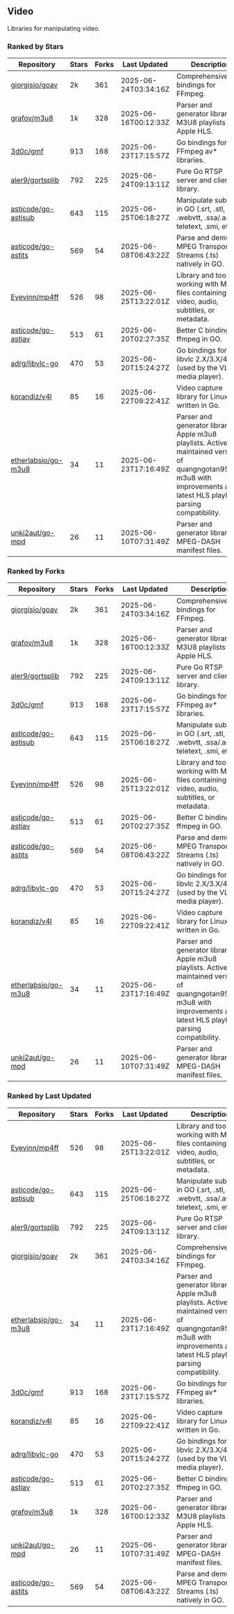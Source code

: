 ## Video

Libraries for manipulating video.

### Ranked by Stars

| Repository | Stars | Forks | Last Updated | Description | 
|------------|-------|-------|--------------|-------------|
| [giorgisio/goav](https://github.com/giorgisio/goav) | 2k | 361 | 2025-06-24T03:34:16Z |  Comprehensive Go bindings for FFmpeg. |
| [grafov/m3u8](https://github.com/grafov/m3u8) | 1k | 328 | 2025-06-16T00:12:33Z |  Parser and generator library of M3U8 playlists for Apple HLS. |
| [3d0c/gmf](https://github.com/3d0c/gmf) | 913 | 168 | 2025-06-23T17:15:57Z |  Go bindings for FFmpeg av\* libraries. |
| [aler9/gortsplib](https://github.com/aler9/gortsplib) | 792 | 225 | 2025-06-24T09:13:11Z |  Pure Go RTSP server and client library. |
| [asticode/go-astisub](https://github.com/asticode/go-astisub) | 643 | 115 | 2025-06-25T06:18:27Z |  Manipulate subtitles in GO (.srt, .stl, .ttml, .webvtt, .ssa/.ass, teletext, .smi, etc.). |
| [asticode/go-astits](https://github.com/asticode/go-astits) | 569 | 54 | 2025-06-08T06:43:22Z |  Parse and demux MPEG Transport Streams (.ts) natively in GO. |
| [Eyevinn/mp4ff](https://github.com/Eyevinn/mp4ff) | 526 | 98 | 2025-06-25T13:22:01Z |  Library and tools for working with MP4 files containing video, audio, subtitles, or metadata. |
| [asticode/go-astiav](https://github.com/asticode/go-astiav) | 513 | 61 | 2025-06-20T02:27:35Z |  Better C bindings for ffmpeg in GO. |
| [adrg/libvlc-go](https://github.com/adrg/libvlc-go) | 470 | 53 | 2025-06-20T15:24:27Z |  Go bindings for libvlc 2.X/3.X/4.X (used by the VLC media player). |
| [korandiz/v4l](https://github.com/korandiz/v4l) | 85 | 16 | 2025-06-22T09:22:41Z |  Video capture library for Linux, written in Go. |
| [etherlabsio/go-m3u8](https://github.com/etherlabsio/go-m3u8) | 34 | 11 | 2025-06-23T17:16:49Z |  Parser and generator library for Apple m3u8 playlists. Actively maintained version of quangngotan95/go-m3u8 with improvements and latest HLS playlist parsing compatibility. |
| [unki2aut/go-mpd](https://github.com/unki2aut/go-mpd) | 26 | 11 | 2025-06-10T07:31:49Z |  Parser and generator library for MPEG-DASH manifest files. |

### Ranked by Forks

| Repository | Stars | Forks | Last Updated | Description | 
|------------|-------|-------|--------------|-------------|
| [giorgisio/goav](https://github.com/giorgisio/goav) | 2k | 361 | 2025-06-24T03:34:16Z |  Comprehensive Go bindings for FFmpeg. |
| [grafov/m3u8](https://github.com/grafov/m3u8) | 1k | 328 | 2025-06-16T00:12:33Z |  Parser and generator library of M3U8 playlists for Apple HLS. |
| [aler9/gortsplib](https://github.com/aler9/gortsplib) | 792 | 225 | 2025-06-24T09:13:11Z |  Pure Go RTSP server and client library. |
| [3d0c/gmf](https://github.com/3d0c/gmf) | 913 | 168 | 2025-06-23T17:15:57Z |  Go bindings for FFmpeg av\* libraries. |
| [asticode/go-astisub](https://github.com/asticode/go-astisub) | 643 | 115 | 2025-06-25T06:18:27Z |  Manipulate subtitles in GO (.srt, .stl, .ttml, .webvtt, .ssa/.ass, teletext, .smi, etc.). |
| [Eyevinn/mp4ff](https://github.com/Eyevinn/mp4ff) | 526 | 98 | 2025-06-25T13:22:01Z |  Library and tools for working with MP4 files containing video, audio, subtitles, or metadata. |
| [asticode/go-astiav](https://github.com/asticode/go-astiav) | 513 | 61 | 2025-06-20T02:27:35Z |  Better C bindings for ffmpeg in GO. |
| [asticode/go-astits](https://github.com/asticode/go-astits) | 569 | 54 | 2025-06-08T06:43:22Z |  Parse and demux MPEG Transport Streams (.ts) natively in GO. |
| [adrg/libvlc-go](https://github.com/adrg/libvlc-go) | 470 | 53 | 2025-06-20T15:24:27Z |  Go bindings for libvlc 2.X/3.X/4.X (used by the VLC media player). |
| [korandiz/v4l](https://github.com/korandiz/v4l) | 85 | 16 | 2025-06-22T09:22:41Z |  Video capture library for Linux, written in Go. |
| [etherlabsio/go-m3u8](https://github.com/etherlabsio/go-m3u8) | 34 | 11 | 2025-06-23T17:16:49Z |  Parser and generator library for Apple m3u8 playlists. Actively maintained version of quangngotan95/go-m3u8 with improvements and latest HLS playlist parsing compatibility. |
| [unki2aut/go-mpd](https://github.com/unki2aut/go-mpd) | 26 | 11 | 2025-06-10T07:31:49Z |  Parser and generator library for MPEG-DASH manifest files. |

### Ranked by Last Updated

| Repository | Stars | Forks | Last Updated | Description | 
|------------|-------|-------|--------------|-------------|
| [Eyevinn/mp4ff](https://github.com/Eyevinn/mp4ff) | 526 | 98 | 2025-06-25T13:22:01Z |  Library and tools for working with MP4 files containing video, audio, subtitles, or metadata. |
| [asticode/go-astisub](https://github.com/asticode/go-astisub) | 643 | 115 | 2025-06-25T06:18:27Z |  Manipulate subtitles in GO (.srt, .stl, .ttml, .webvtt, .ssa/.ass, teletext, .smi, etc.). |
| [aler9/gortsplib](https://github.com/aler9/gortsplib) | 792 | 225 | 2025-06-24T09:13:11Z |  Pure Go RTSP server and client library. |
| [giorgisio/goav](https://github.com/giorgisio/goav) | 2k | 361 | 2025-06-24T03:34:16Z |  Comprehensive Go bindings for FFmpeg. |
| [etherlabsio/go-m3u8](https://github.com/etherlabsio/go-m3u8) | 34 | 11 | 2025-06-23T17:16:49Z |  Parser and generator library for Apple m3u8 playlists. Actively maintained version of quangngotan95/go-m3u8 with improvements and latest HLS playlist parsing compatibility. |
| [3d0c/gmf](https://github.com/3d0c/gmf) | 913 | 168 | 2025-06-23T17:15:57Z |  Go bindings for FFmpeg av\* libraries. |
| [korandiz/v4l](https://github.com/korandiz/v4l) | 85 | 16 | 2025-06-22T09:22:41Z |  Video capture library for Linux, written in Go. |
| [adrg/libvlc-go](https://github.com/adrg/libvlc-go) | 470 | 53 | 2025-06-20T15:24:27Z |  Go bindings for libvlc 2.X/3.X/4.X (used by the VLC media player). |
| [asticode/go-astiav](https://github.com/asticode/go-astiav) | 513 | 61 | 2025-06-20T02:27:35Z |  Better C bindings for ffmpeg in GO. |
| [grafov/m3u8](https://github.com/grafov/m3u8) | 1k | 328 | 2025-06-16T00:12:33Z |  Parser and generator library of M3U8 playlists for Apple HLS. |
| [unki2aut/go-mpd](https://github.com/unki2aut/go-mpd) | 26 | 11 | 2025-06-10T07:31:49Z |  Parser and generator library for MPEG-DASH manifest files. |
| [asticode/go-astits](https://github.com/asticode/go-astits) | 569 | 54 | 2025-06-08T06:43:22Z |  Parse and demux MPEG Transport Streams (.ts) natively in GO. |

